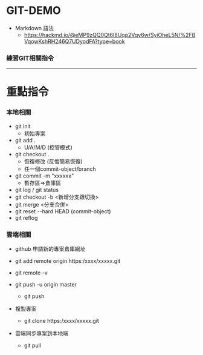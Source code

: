 # GIT-DEMO

- Markdown 語法
     - https://hackmd.io/@eMP9zQQ0Qt6I8Uqp2Vqy6w/SyiOheL5N/%2FBVqowKshRH246Q7UDyodFA?type=book
###  練習GIT相關指令
---

重點指令
=

### 本地相關
- git init
     - 初始專案
- git add .  
     - U/A/M/D (控管模式)
- git checkout .
     - 恢復修改 (反悔簡易恢復)
     - 任一個commit-object/branch
- git commit -m "xxxxxx"
     - 暫存區=>倉庫區 
- git log / git status
- git checkout -b <新增分支跟切換>
- git merge <分支合併>
- git reset --hard HEAD (commit-object)
- git reflog

### 雲端相關
- github 申請新的專案倉庫網址
- git add remote origin https:/xxxx/xxxxx.git
- git remote -v
- git push -u origin master 
     - git push

- 複製專案
     - git clone https:/xxxx/xxxxx.git

- 雲端同步專案到本地端
     - git pull











     
